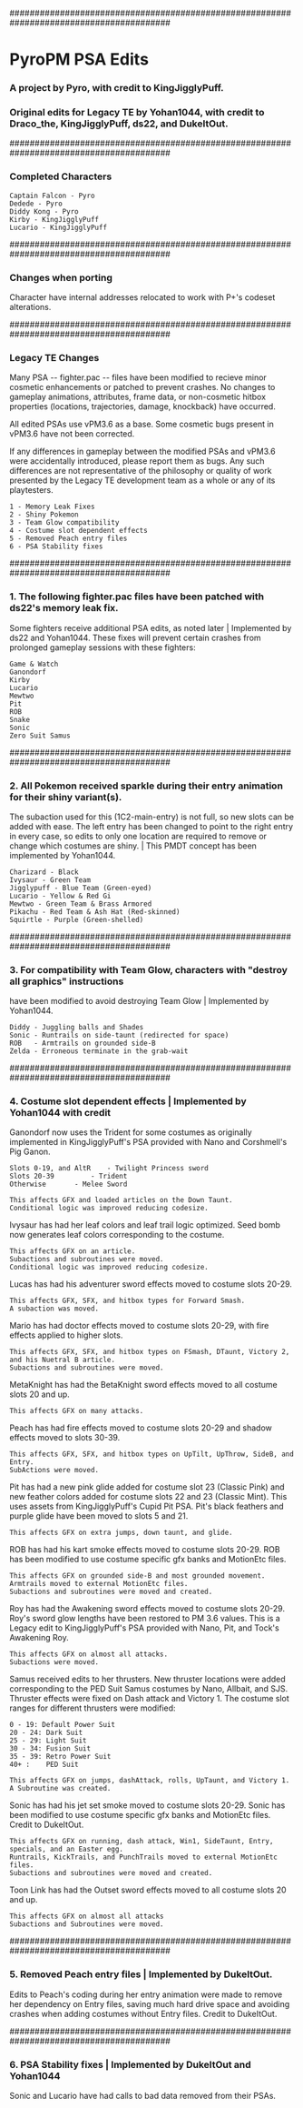 
########################################################################################
# PyroPM PSA Edits
### A project by Pyro, with credit to KingJigglyPuff.
### Original edits for Legacy TE by Yohan1044, with credit to Draco_the, KingJigglyPuff, ds22, and DukeItOut.
########################################################################################
### Completed Characters

	Captain Falcon - Pyro
	Dedede - Pyro
	Diddy Kong - Pyro
	Kirby - KingJigglyPuff
	Lucario - KingJigglyPuff

########################################################################################
### Changes when porting

Character have internal addresses relocated to work with P+'s codeset alterations.

########################################################################################
### Legacy TE Changes

Many PSA -- fighter.pac -- files have been modified to recieve minor cosmetic enhancements
or patched to prevent crashes. No changes to gameplay animations, attributes, frame data,
or non-cosmetic hitbox properties (locations, trajectories, damage, knockback) have occurred.

All edited PSAs use vPM3.6 as a base. Some cosmetic bugs present in vPM3.6 have not
been corrected.

If any differences in gameplay between the modified PSAs and vPM3.6 were accidentally
introduced, please report them as bugs. Any such differences are not representative of
the philosophy or quality of work presented by the Legacy TE development team as a
whole or any of its playtesters.

	1 - Memory Leak Fixes
	2 - Shiny Pokemon
	3 - Team Glow compatibility
	4 - Costume slot dependent effects
	5 - Removed Peach entry files
	6 - PSA Stability fixes

########################################################################################
### 1. The following fighter.pac files have been patched with ds22's memory leak fix.
Some fighters receive additional PSA edits, as noted later | Implemented by ds22 and Yohan1044.
These fixes will prevent certain crashes from prolonged gameplay sessions with these fighters:

	Game & Watch
	Ganondorf
	Kirby
	Lucario
	Mewtwo
	Pit
	ROB
	Snake
	Sonic
	Zero Suit Samus

########################################################################################
### 2. All Pokemon received sparkle during their entry animation for their shiny variant(s).
The subaction used for this (1C2-main-entry) is not full, so new slots can be added
with ease. The left entry has been changed to point to the right entry in every case,
so edits to only one location are required to remove or change which costumes are shiny.
  | This PMDT concept has been implemented by Yohan1044.

	Charizard - Black
	Ivysaur - Green Team
	Jigglypuff - Blue Team (Green-eyed)
	Lucario - Yellow & Red Gi
	Mewtwo - Green Team & Brass Armored
	Pikachu - Red Team & Ash Hat (Red-skinned)
	Squirtle - Purple (Green-shelled)

########################################################################################
### 3. For compatibility with Team Glow, characters with "destroy all graphics" instructions
have been modified to avoid destroying Team Glow | Implemented by Yohan1044.

	Diddy - Juggling balls and Shades
	Sonic - Runtrails on side-taunt (redirected for space)
	ROB   - Armtrails on grounded side-B 
	Zelda - Erroneous terminate in the grab-wait

########################################################################################
### 4. Costume slot dependent effects | Implemented by Yohan1044 with credit

Ganondorf now uses the Trident for some costumes as originally implemented in
KingJigglyPuff's PSA provided with Nano and Corshmell's Pig Ganon.

	Slots 0-19, and AltR 	- Twilight Princess sword	
	Slots 20-39 		- Trident
	Otherwise		- Melee Sword

	This affects GFX and loaded articles on the Down Taunt.
	Conditional logic was improved reducing codesize.

Ivysaur has had her leaf colors and leaf trail logic optimized. Seed bomb now generates 
leaf colors corresponding to the costume.

	This affects GFX on an article.
	Subactions and subroutines were moved.
	Conditional logic was improved reducing codesize.

Lucas has had his adventurer sword effects moved to costume slots 20-29.

	This affects GFX, SFX, and hitbox types for Forward Smash.
	A subaction was moved.

Mario has had doctor effects moved to costume slots 20-29, with fire effects applied to higher slots.

	This affects GFX, SFX, and hitbox types on FSmash, DTaunt, Victory 2, and his Nuetral B article.
	Subactions and subroutines were moved.

MetaKnight has had the BetaKnight sword effects moved to all costume slots 20 and up.

	This affects GFX on many attacks.

Peach has had fire effects moved to costume slots 20-29 and shadow effects moved to slots 30-39.

	This affects GFX, SFX, and hitbox types on UpTilt, UpThrow, SideB, and Entry.
	SubActions were moved.

Pit has had a new pink glide added for costume slot 23 (Classic Pink) and new feather colors added
for costume slots 22 and 23 (Classic Mint). This uses assets from KingJigglyPuff's Cupid Pit PSA.
Pit's black feathers and purple glide have been moved to slots 5 and 21.

	This affects GFX on extra jumps, down taunt, and glide.

ROB has had his kart smoke effects moved to costume slots 20-29.
ROB has been modified to use costume specific gfx banks and MotionEtc files.

	This affects GFX on grounded side-B and most grounded movement.
	Armtrails moved to external MotionEtc files.
	Subactions and subroutines were moved and created.

Roy has had the Awakening sword effects moved to costume slots 20-29. Roy's sword glow lengths have
been restored to PM 3.6 values. This is a Legacy edit to KingJigglyPuff's PSA provided with
Nano, Pit, and Tock's Awakening Roy.

	This affects GFX on almost all attacks.
	Subactions were moved.

Samus received edits to her thrusters. New thruster locations were added corresponding to the
PED Suit Samus costumes by Nano, Allbait, and SJS. Thruster effects were fixed on Dash attack
and Victory 1. The costume slot ranges for different thrusters were modified:

	0 - 19: Default Power Suit
	20 - 24: Dark Suit
	25 - 29: Light Suit
	30 - 34: Fusion Suit
	35 - 39: Retro Power Suit
	40+ :	 PED Suit

	This affects GFX on jumps, dashAttack, rolls, UpTaunt, and Victory 1.
	A Subroutine was created.

Sonic has had his jet set smoke moved to costume slots 20-29.
Sonic has been modified to use costume specific gfx banks and MotionEtc files. Credit to DukeItOut.

	This affects GFX on running, dash attack, Win1, SideTaunt, Entry, specials, and an Easter egg.
	Runtrails, KickTrails, and PunchTrails moved to external MotionEtc files.
	Subactions and subroutines were moved and created.

Toon Link has had the Outset sword effects moved to all costume slots 20 and up.

	This affects GFX on almost all attacks
	Subactions and Subroutines were moved.

########################################################################################
### 5. Removed Peach entry files | Implemented by DukeItOut.

Edits to Peach's coding during her entry animation were made to remove her dependency
on Entry files, saving much hard drive space and avoiding crashes when adding costumes
without Entry files. Credit to DukeItOut.

########################################################################################
### 6. PSA Stability fixes | Implemented by DukeItOut and Yohan1044

Sonic and Lucario have had calls to bad data removed from their PSAs.
